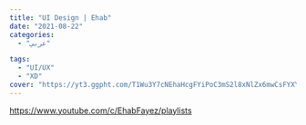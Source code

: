 ```yaml
---
title: "UI Design | Ehab"
date: "2021-08-22"
categories:
  - "عربي"

tags:
  - "UI/UX"
  - "XD"
cover: "https://yt3.ggpht.com/T1Wu3Y7cNEhaHcgFYiPoC3mS2l8xNlZx6mwCsFYXYCp8K85RZchdIQmDRCeGYkkkrO8up4kGtA=s176-c-k-c0x00ffffff-no-rj"
---
```


https://www.youtube.com/c/EhabFayez/playlists
